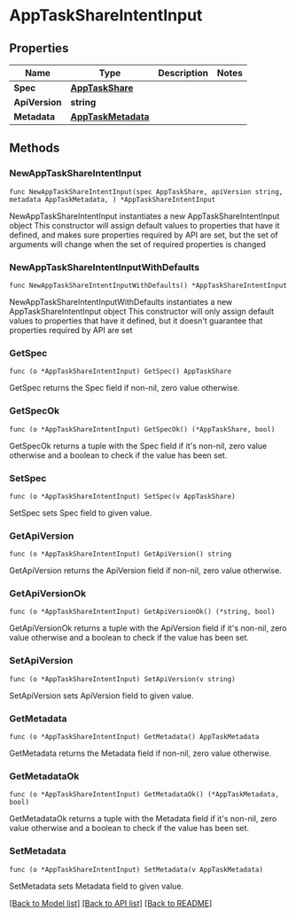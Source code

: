 # AppTaskShareIntentInput

## Properties

Name | Type | Description | Notes
------------ | ------------- | ------------- | -------------
**Spec** | [**AppTaskShare**](AppTaskShare.md) |  | 
**ApiVersion** | **string** |  | 
**Metadata** | [**AppTaskMetadata**](AppTaskMetadata.md) |  | 

## Methods

### NewAppTaskShareIntentInput

`func NewAppTaskShareIntentInput(spec AppTaskShare, apiVersion string, metadata AppTaskMetadata, ) *AppTaskShareIntentInput`

NewAppTaskShareIntentInput instantiates a new AppTaskShareIntentInput object
This constructor will assign default values to properties that have it defined,
and makes sure properties required by API are set, but the set of arguments
will change when the set of required properties is changed

### NewAppTaskShareIntentInputWithDefaults

`func NewAppTaskShareIntentInputWithDefaults() *AppTaskShareIntentInput`

NewAppTaskShareIntentInputWithDefaults instantiates a new AppTaskShareIntentInput object
This constructor will only assign default values to properties that have it defined,
but it doesn't guarantee that properties required by API are set

### GetSpec

`func (o *AppTaskShareIntentInput) GetSpec() AppTaskShare`

GetSpec returns the Spec field if non-nil, zero value otherwise.

### GetSpecOk

`func (o *AppTaskShareIntentInput) GetSpecOk() (*AppTaskShare, bool)`

GetSpecOk returns a tuple with the Spec field if it's non-nil, zero value otherwise
and a boolean to check if the value has been set.

### SetSpec

`func (o *AppTaskShareIntentInput) SetSpec(v AppTaskShare)`

SetSpec sets Spec field to given value.


### GetApiVersion

`func (o *AppTaskShareIntentInput) GetApiVersion() string`

GetApiVersion returns the ApiVersion field if non-nil, zero value otherwise.

### GetApiVersionOk

`func (o *AppTaskShareIntentInput) GetApiVersionOk() (*string, bool)`

GetApiVersionOk returns a tuple with the ApiVersion field if it's non-nil, zero value otherwise
and a boolean to check if the value has been set.

### SetApiVersion

`func (o *AppTaskShareIntentInput) SetApiVersion(v string)`

SetApiVersion sets ApiVersion field to given value.


### GetMetadata

`func (o *AppTaskShareIntentInput) GetMetadata() AppTaskMetadata`

GetMetadata returns the Metadata field if non-nil, zero value otherwise.

### GetMetadataOk

`func (o *AppTaskShareIntentInput) GetMetadataOk() (*AppTaskMetadata, bool)`

GetMetadataOk returns a tuple with the Metadata field if it's non-nil, zero value otherwise
and a boolean to check if the value has been set.

### SetMetadata

`func (o *AppTaskShareIntentInput) SetMetadata(v AppTaskMetadata)`

SetMetadata sets Metadata field to given value.



[[Back to Model list]](../README.md#documentation-for-models) [[Back to API list]](../README.md#documentation-for-api-endpoints) [[Back to README]](../README.md)



